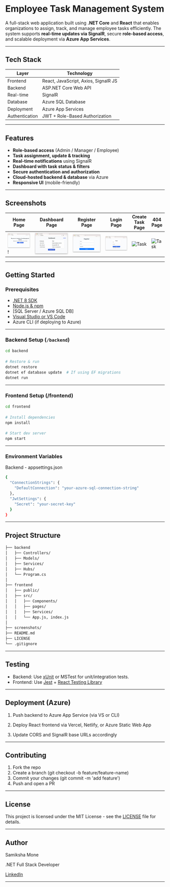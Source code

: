 # Employee Task Management System

A full-stack web application built using **.NET Core** and **React** that enables organizations to assign, track, and manage employee tasks efficiently. The system supports **real-time updates via SignalR**, secure **role-based access**, and scalable deployment via **Azure App Services**.

---

## Tech Stack

| Layer       | Technology                              |
|-------------|------------------------------------------|
| Frontend    | React, JavaScript, Axios, SignalR JS     |
| Backend     | ASP.NET Core Web API                     |
| Real-time   | SignalR                                  |
| Database    | Azure SQL Database                       |
| Deployment  | Azure App Services                       |
| Authentication | JWT + Role-Based Authorization       |

---

## Features

- **Role-based access** (Admin / Manager / Employee)
- **Task assignment, update & tracking**
- **Real-time notifications** using SignalR
- **Dashboard with task status & filters**
- **Secure authentication and authorization**
- **Cloud-hosted backend & database** via Azure
- **Responsive UI** (mobile-friendly)

---

## Screenshots

| Home Page | Dashboard Page | Register Page | Login Page | Create Task Page | 404 Page |
|------------|-----------|-------------|-------------|-------------|------------|
| ![Task](screenshots/home.png)! | ![Dashboard](screenshots/dashboard.png) | ![Register](screenshots/register.png) | ![Login](screenshots/login.png) | ![Task](screenshots/create-task.png) | ![Task](screenshots/pageNotFound.png) |


---

## Getting Started

### Prerequisites

- [.NET 8 SDK](https://dotnet.microsoft.com/)
- [Node.js & npm](https://nodejs.org/)
- [SQL Server / Azure SQL DB]
- [Visual Studio or VS Code](https://code.visualstudio.com/)
- Azure CLI (if deploying to Azure)

---

### Backend Setup (`/backend`)

```bash
cd backend

# Restore & run
dotnet restore
dotnet ef database update  # If using EF migrations
dotnet run
```
---

### Frontend Setup (/frontend)

```bash
cd frontend

# Install dependencies
npm install

# Start dev server
npm start
```
---

### Environment Variables
Backend - appsettings.json

```bash
{
  "ConnectionStrings": {
    "DefaultConnection": "your-azure-sql-connection-string"
  },
  "JwtSettings": {
    "Secret": "your-secret-key"
  }
}

```
---

## Project Structure

```bash
├── backend
│   ├── Controllers/
│   ├── Models/
│   ├── Services/
│   ├── Hubs/
│   └── Program.cs
│
├── frontend
│   ├── public/
│   ├── src/
│   │   ├── Components/
│   │   ├── pages/
│   │   ├── Services/
│   │   └── App.js, index.js
│
├── screenshots/
├── README.md
├── LICENSE
└── .gitignore

```
---

## Testing

- Backend: Use [xUnit](https://xunit.net/) or MSTest for unit/integration tests.
- Frontend: Use [Jest](https://jestjs.io/) + [React Testing Library](https://testing-library.com/)

---

## Deployment (Azure)

1. Push backend to Azure App Service (via VS or CLI)

2. Deploy React frontend via Vercel, Netlify, or Azure Static Web App

3. Update CORS and SignalR base URLs accordingly

---

## Contributing

1. Fork the repo
2. Create a branch (git checkout -b feature/feature-name)
3. Commit your changes (git commit -m 'add feature')
4. Push and open a PR

---

## License

This project is licensed under the MIT License - see the [LICENSE](LICENSE) file for details.

---

## Author

Samiksha Mone

.NET Full Stack Developer

[LinkedIn](www.linkedin.com/in/samiksha-mone-8a23b7182)

---
